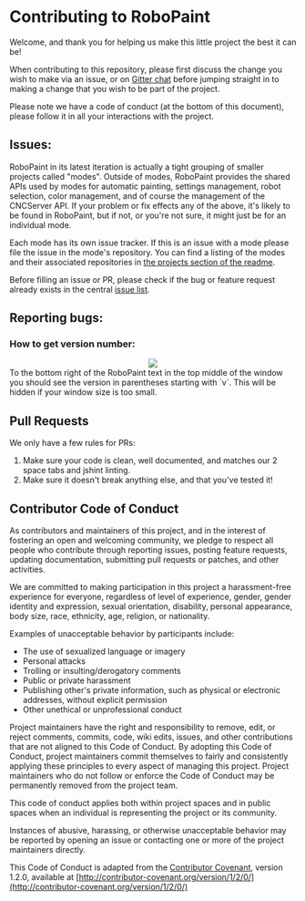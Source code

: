 # Contributing to RoboPaint

Welcome, and thank you for helping us make this little project the best it can
be!

When contributing to this repository, please first discuss the change you wish
to make via an issue, or on [Gitter chat](https://gitter.im/evil-mad/robopaint) before
jumping straight in to making a change that you wish to be part of the project.

Please note we have a code of conduct (at the bottom of this document), please
follow it in all your interactions with the project.

## Issues:
RoboPaint in its latest iteration is actually a tight grouping of smaller
projects called "modes". Outside of modes, RoboPaint provides the shared APIs
used by modes for automatic painting, settings management, robot selection,
color management, and of course the management of the CNCServer API. If your
problem or fix effects any of the above, it's likely to be found in RoboPaint,
but if not, or you're not sure, it might just be for an individual mode.

Each mode has its own issue tracker. If this is an issue with a mode please file
the issue in the mode's repository. You can find a listing of the modes and
their associated repositories in
[the projects section of the readme](https://github.com/evil-mad/robopaint#projects).

Before filling an issue or PR, please check if the bug or feature request
already exists in the central
[issue list](https://github.com/evil-mad/robopaint/issues).

## Reporting bugs:

### How to get version number:
<div style="text-align: center;"><img src="https://cloud.githubusercontent.com/assets/320747/18774445/2742ce00-810e-11e6-85f4-d222da447309.png"></div>
To the bottom right of the RoboPaint text in the top middle of the window you
should see the version in parentheses starting with `v`. This will be hidden
if your window size is too small.

## Pull Requests
We only have a few rules for PRs:
1. Make sure your code is clean, well documented, and matches our 2 space tabs
and jshint linting.
2. Make sure it doesn't break anything else, and that you've tested it!

## Contributor Code of Conduct

As contributors and maintainers of this project, and in the interest of
fostering an open and welcoming community, we pledge to respect all people who
contribute through reporting issues, posting feature requests, updating
documentation, submitting pull requests or patches, and other activities.

We are committed to making participation in this project a harassment-free
experience for everyone, regardless of level of experience, gender, gender
identity and expression, sexual orientation, disability, personal appearance,
body size, race, ethnicity, age, religion, or nationality.

Examples of unacceptable behavior by participants include:

* The use of sexualized language or imagery
* Personal attacks
* Trolling or insulting/derogatory comments
* Public or private harassment
* Publishing other's private information, such as physical or electronic
addresses, without explicit permission
* Other unethical or unprofessional conduct

Project maintainers have the right and responsibility to remove, edit, or reject
comments, commits, code, wiki edits, issues, and other contributions that are
not aligned to this Code of Conduct. By adopting this Code of Conduct, project
maintainers commit themselves to fairly and consistently applying these
principles to every aspect of managing this project. Project maintainers who do
not follow or enforce the Code of Conduct may be permanently removed from the
project team.

This code of conduct applies both within project spaces and in public spaces
when an individual is representing the project or its community.

Instances of abusive, harassing, or otherwise unacceptable behavior may be
reported by opening an issue or contacting one or more of the project
maintainers directly.

This Code of Conduct is adapted from the
[Contributor Covenant](http://contributor-covenant.org), version 1.2.0,
available at
[http://contributor-covenant.org/version/1/2/0/](http://contributor-covenant.org/version/1/2/0/)
